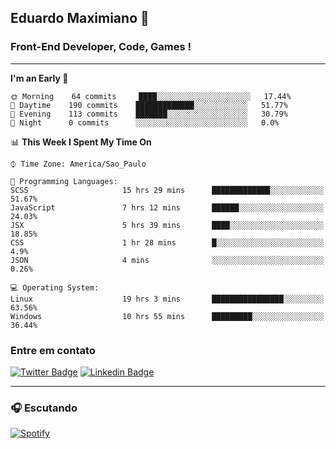 ## Eduardo Maximiano 👋

### Front-End Developer, Code, Games !

---

<!--START_SECTION:waka-->
**I'm an Early 🐤** 

```text
🌞 Morning    64 commits     ████░░░░░░░░░░░░░░░░░░░░░   17.44% 
🌆 Daytime    190 commits    █████████████░░░░░░░░░░░░   51.77% 
🌃 Evening    113 commits    ███████░░░░░░░░░░░░░░░░░░   30.79% 
🌙 Night      0 commits      ░░░░░░░░░░░░░░░░░░░░░░░░░   0.0%

```


📊 **This Week I Spent My Time On** 

```text
⌚︎ Time Zone: America/Sao_Paulo

💬 Programming Languages: 
SCSS                     15 hrs 29 mins      █████████████░░░░░░░░░░░░   51.67% 
JavaScript               7 hrs 12 mins       ██████░░░░░░░░░░░░░░░░░░░   24.03% 
JSX                      5 hrs 39 mins       ████░░░░░░░░░░░░░░░░░░░░░   18.85% 
CSS                      1 hr 28 mins        █░░░░░░░░░░░░░░░░░░░░░░░░   4.9% 
JSON                     4 mins              ░░░░░░░░░░░░░░░░░░░░░░░░░   0.26%

💻 Operating System: 
Linux                    19 hrs 3 mins       ████████████████░░░░░░░░░   63.56% 
Windows                  10 hrs 55 mins      █████████░░░░░░░░░░░░░░░░   36.44%

```


<!--END_SECTION:waka-->

### Entre em contato

[![Twitter Badge](https://img.shields.io/badge/-@edmaxi-1ca0f1?style=flat-square&labelColor=1ca0f1&logo=twitter&logoColor=white&link=https://twitter.com/edmaxi)](https://twitter.com/edmaxi)
[![Linkedin Badge](https://img.shields.io/badge/-Eduardo_Maximiano-0077B5?style=flat-square&logo=Linkedin&logoColor=white&link=https://www.linkedin.com/in/maximiano-eduardo)](https://www.linkedin.com/in/maximiano-eduardo)

---

### 🎧 Escutando
[![Spotify](https://novatorem-sandy.vercel.app/api/spotify)](https://open.spotify.com/user/comgigo)
